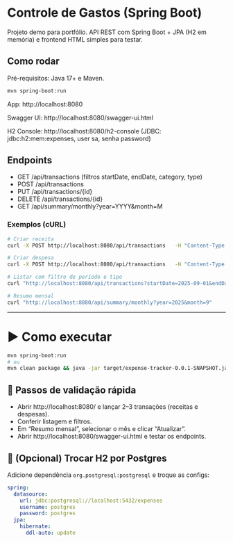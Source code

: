 # Controle de Gastos (Spring Boot)

Projeto demo para portfólio. API REST com Spring Boot + JPA (H2 em memória) e frontend HTML simples para testar.

## Como rodar

Pré-requisitos: Java 17+ e Maven.

```bash
mvn spring-boot:run
```

App: http://localhost:8080

Swagger UI: http://localhost:8080/swagger-ui.html

H2 Console: http://localhost:8080/h2-console
(JDBC: jdbc:h2:mem:expenses, user sa, senha password)

## Endpoints

- GET /api/transactions (filtros startDate, endDate, category, type)
- POST /api/transactions
- PUT /api/transactions/{id}
- DELETE /api/transactions/{id}
- GET /api/summary/monthly?year=YYYY&month=M

### Exemplos (cURL)

```bash
# Criar receita
curl -X POST http://localhost:8080/api/transactions   -H "Content-Type: application/json"   -d '{"description":"Salário","amount":5000,"date":"2025-09-01","category":"SALARY","type":"INCOME"}'

# Criar despesa
curl -X POST http://localhost:8080/api/transactions   -H "Content-Type: application/json"   -d '{"description":"Mercado","amount":320.50,"date":"2025-09-03","category":"FOOD","type":"EXPENSE"}'

# Listar com filtro de período e tipo
curl "http://localhost:8080/api/transactions?startDate=2025-09-01&endDate=2025-09-30&type=EXPENSE"

# Resumo mensal
curl "http://localhost:8080/api/summary/monthly?year=2025&month=9"
```

---

# ▶️ Como executar
```bash
mvn spring-boot:run
# ou
mvn clean package && java -jar target/expense-tracker-0.0.1-SNAPSHOT.jar
```

## 🧪 Passos de validação rápida

- Abrir http://localhost:8080/ e lançar 2–3 transações (receitas e despesas).
- Conferir listagem e filtros.
- Em “Resumo mensal”, selecionar o mês e clicar “Atualizar”.
- Abrir http://localhost:8080/swagger-ui.html e testar os endpoints.

## 🧰 (Opcional) Trocar H2 por Postgres

Adicione dependência `org.postgresql:postgresql` e troque as configs:

```yaml
spring:
  datasource:
    url: jdbc:postgresql://localhost:5432/expenses
    username: postgres
    password: postgres
  jpa:
    hibernate:
      ddl-auto: update
```

